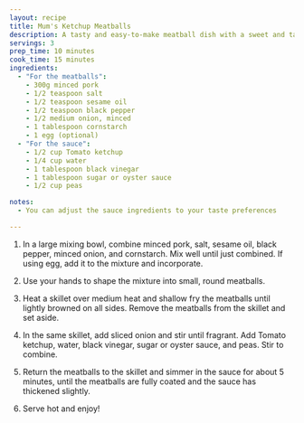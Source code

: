 ```yaml
---
layout: recipe
title: Mum's Ketchup Meatballs
description: A tasty and easy-to-make meatball dish with a sweet and tangy ketchup-based sauce
servings: 3
prep_time: 10 minutes
cook_time: 15 minutes
ingredients:
  - "For the meatballs":
    - 300g minced pork
    - 1/2 teaspoon salt
    - 1/2 teaspoon sesame oil
    - 1/2 teaspoon black pepper
    - 1/2 medium onion, minced
    - 1 tablespoon cornstarch
    - 1 egg (optional)
  - "For the sauce":
    - 1/2 cup Tomato ketchup
    - 1/4 cup water
    - 1 tablespoon black vinegar
    - 1 tablespoon sugar or oyster sauce
    - 1/2 cup peas

notes:
  - You can adjust the sauce ingredients to your taste preferences

---
```


1. In a large mixing bowl, combine minced pork, salt, sesame oil, black pepper, minced onion, and cornstarch. Mix well until just combined. If using egg, add it to the mixture and incorporate.

2. Use your hands to shape the mixture into small, round meatballs.

3. Heat a skillet over medium heat and shallow fry the meatballs until lightly browned on all sides. Remove the meatballs from the skillet and set aside.

4. In the same skillet, add sliced onion and stir until fragrant. Add Tomato ketchup, water, black vinegar, sugar or oyster sauce, and peas. Stir to combine.

5. Return the meatballs to the skillet and simmer in the sauce for about 5 minutes, until the meatballs are fully coated and the sauce has thickened slightly.

6. Serve hot and enjoy!
